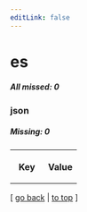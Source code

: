 ```yaml
---
editLink: false
---
```


# es

##### All missed: 0


### json

##### Missing: 0
<table width="100%">
<tr><th width="50%">

Key

</th><th width="50%">

Value

</th><tr>
</table>

[ [go back](../status.md) | [to top](#) ]


